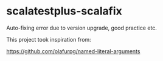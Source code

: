 # scalatestplus-scalafix
Auto-fixing error due to version upgrade, good practice etc.

This project took inspiration from: 

https://github.com/olafurpg/named-literal-arguments
